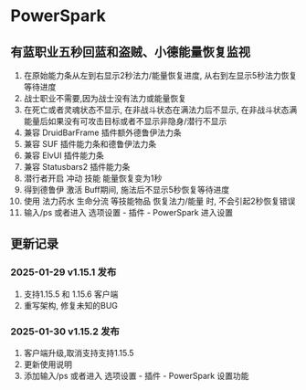 # PowerSpark
## 有蓝职业五秒回蓝和盗贼、小德能量恢复监视

1. 在原始能力条从左到右显示2秒法力/能量恢复进度, 从右到左显示5秒法力恢复等待进度
2. 战士职业不需要,因为战士没有法力或能量恢复
3. 在死亡或者灵魂状态不显示, 在非战斗状态在满法力后不显示, 在非战斗状态满能量后如果没有可攻击目标或者不显示非隐身/潜行不显示
4. 兼容 DruidBarFrame 插件额外德鲁伊法力条
5. 兼容 SUF 插件能力条和德鲁伊法力条
6. 兼容 ElvUI 插件能力条
7. 兼容 Statusbars2 插件能力条
8. 潜行者开启 冲动 技能 能量恢复变为1秒
9. 得到德鲁伊 激活 Buff期间, 施法后不显示5秒恢复等待进度
10. 使用 法力药水 生命分流 等技能物品 恢复法力/能量 时, 不会引起2秒恢复错误
11. 输入/ps 或者进入 选项设置 - 插件 - PowerSpark 进入设置

## 更新记录

### 2025-01-29 v1.15.1 发布
1. 支持1.15.5 和 1.15.6 客户端
2. 重写架构, 修复未知的BUG

### 2025-01-30 v1.15.2 发布
1. 客户端升级,取消支持支持1.15.5
2. 更新使用说明
3. 添加输入/ps 或者进入 选项设置 - 插件 - PowerSpark 设置功能
